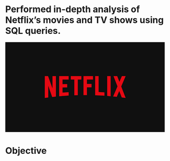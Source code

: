 # Performed in-depth analysis of Netflix’s movies and TV shows using SQL queries.
![Netflix_logo](https://github.com/Aravind06-12/Netflix_Sql_Project/blob/main/netflix_logo.jpg)
# Objective
